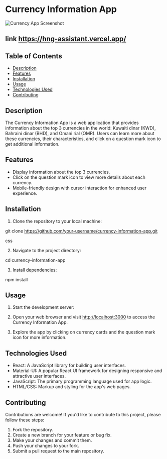 # Currency Information App

![Currency App Screenshot](/path/to/screenshot.png)
## link https://hng-assistant.vercel.app/
## Table of Contents
- [Description](#description)
- [Features](#features)
- [Installation](#installation)
- [Usage](#usage)
- [Technologies Used](#technologies-used)
- [Contributing](#contributing)


## Description
The Currency Information App is a web application that provides information about the top 3 currencies in the world: Kuwaiti dinar (KWD), Bahraini dinar (BHD), and Omani rial (OMR). Users can learn more about these currencies, their characteristics, and click on a question mark icon to get additional information.

## Features
- Display information about the top 3 currencies.
- Click on the question mark icon to view more details about each currency.
- Mobile-friendly design with cursor interaction for enhanced user experience.

## Installation
1. Clone the repository to your local machine:

git clone https://github.com/your-username/currency-information-app.git

css


2. Navigate to the project directory:

cd currency-information-app




3. Install dependencies:

npm install



## Usage
1. Start the development server:

2. Open your web browser and visit [http://localhost:3000](http://localhost:3000) to access the Currency Information App.

3. Explore the app by clicking on currency cards and the question mark icon for more information.

## Technologies Used
- React: A JavaScript library for building user interfaces.
- Material-UI: A popular React UI framework for designing responsive and attractive user interfaces.
- JavaScript: The primary programming language used for app logic.
- HTML/CSS: Markup and styling for the app's web pages.

## Contributing
Contributions are welcome! If you'd like to contribute to this project, please follow these steps:
1. Fork the repository.
2. Create a new branch for your feature or bug fix.
3. Make your changes and commit them.
4. Push your changes to your fork.
5. Submit a pull request to the main repository.





